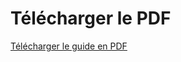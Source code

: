 # Télécharger le PDF
[Télécharger le guide en PDF](https://github.com/donovaneHoute/IUT-Initiation_au_dev/docs/tp01.pdf)


